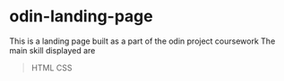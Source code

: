 # odin-landing-page

This is a landing page built as a part of the odin project coursework
The main skill displayed are 
> HTML
> CSS

